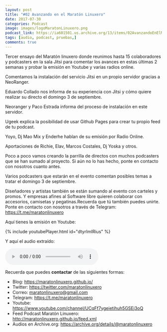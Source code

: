 ```yaml
---
layout: post
title: "#02 Avanzando en el Maratón Linuxero"
date: 2017-07-30
categories: Podcast
image: images/logoMaratonLinuxero.png
podcast_link: https://ia601501.us.archive.org/13/items/02AvanzandoEnElMaratnLinuxero/%2302%20Avanzando%20en%20el%20Marat%C3%B3n%20Linuxero.mp3
tags: [audio, podcast, pruebas,]
comments: true
---
```

Tercer ensayo del Maratón linuxero donde reunimos hasta 15 colaboradores y podcasters en la sala Jitsi para comentar los avances en estas últimas 2 semanas y probar la emisión en Youtube y varias radios online.

Comentamos la instalación del servicio Jitsi en un propio servidor gracias a NeoRanger. 

Eduardo Collado nos informa de su experiencia con Jitsi y cómo quiere realizar su directo el domingo 3 de septiembre.

Neoranger y Paco Estrada informa del proceso de instalación en este servidor. 

Ugeek explica la posibilidad de usar Github Pages para crear tu propio feed de tu podcast.

Yoyo, Dj Mao Mix y Enderhe hablan de su emisión por Radio Online.

Aportaciones de Richie, Elav, Marcos Costales, Dj Yoska y otros.

Poco a poco vamos creando la parrilla de directos con muchos podcasters que se han sumado al proyecto. Si aún no lo has hecho, ponte en contacto con nosotros cuanto antes.

Varios podcasters que estarán en el evento comentan posibles temas a tratar el domingo 3 de septiembre.

Diseñadores y artistas también se están sumando al evento con carteles y promos. Y empresas afines al Software libre quieren colaborar con accesorios, camisetas y pegatinas.Recuerda que tú también puedes unirte. Ponte en contacto con nosotros a través de Telegram: <https://t.me/maratonlinuxero>

Aquí tienes la emisión en Youtube: 

{% include youtubePlayer.html id="dtyrImIRius" %}

Y aquí el audio extraído:

<audio controls>
  <source src="https://ia601501.us.archive.org/13/items/02AvanzandoEnElMaratnLinuxero/%2302%20Avanzando%20en%20el%20Marat%C3%B3n%20Linuxero.mp3" type="audio/mpeg">
</audio>


Recuerda que puedes **contactar** de las siguientes formas:

+ Blog: <https://maratonlinuxero.github.io/>
+ Twitter: <https://twitter.com/maratonlinuxero>
+ Correo: <maratonlinuxero@gmail.com>
+ Telegram: <https://t.me/maratonlinuxero>
+ Youtube: <https://www.youtube.com/channel/UCqFf7ygeietihuh5GSEj3oQ>
+ Feed Podcast Maratón Linuxero: <http://maratonlinuxero.github.io/feed.xml>
+ Audios en Archive.org: <https://archive.org/details/@maratonlinuxero>
